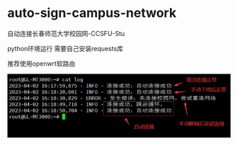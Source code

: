 # auto-sign-campus-network
自动连接长春师范大学校园网-CCSFU-Stu

python环境运行
需要自己安装requests库

推荐使用openwrt软路由

![图示](pic1.png "展示图片")
